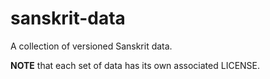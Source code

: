 sanskrit-data
=============

A collection of versioned Sanskrit data.

**NOTE** that each set of data has its own associated LICENSE.

